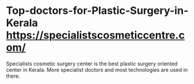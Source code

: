 # Top-doctors-for-Plastic-Surgery-in-Kerala https://specialistscosmeticcentre.com/
Specialists cosmetic surgery center is the best plastic surgery oriented center in Kerala. More specialist doctors and most technologies are used in there.
